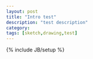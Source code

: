 ```yaml
---
layout: post
title: "Intro test"
description: "test description"
category:
tags: [sketch,drawing,test]
---
```

{% include JB/setup %}
